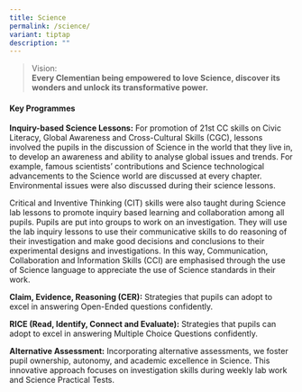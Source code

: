 ```yaml
---
title: Science
permalink: /science/
variant: tiptap
description: ""
---
```

<blockquote>
<p>Vision:
<br><strong>Every Clementian being empowered to love Science, discover its wonders and unlock its transformative power.</strong>
</p>
</blockquote>
<h4><strong>Key Programmes</strong></h4>
<p><strong>Inquiry-based Science Lessons:</strong> For promotion of 21st CC
skills on Civic Literacy, Global Awareness and Cross-Cultural Skills (CGC),
lessons involved the pupils in the discussion of Science in the world that
they live in, to develop an awareness and ability to analyse global issues
and trends. For example, famous scientists’ contributions and Science technological
advancements to the Science world are discussed at every chapter. Environmental
issues were also discussed during their science lessons.</p>
<p>Critical and Inventive Thinking (CIT) skills were also taught during Science
lab lessons to promote inquiry based learning and collaboration among all
pupils. Pupils are put into groups to work on an investigation. They will
use the lab inquiry lessons to use their communicative skills to do reasoning
of their investigation and make good decisions and conclusions to their
experimental designs and investigations. In this way, Communication, Collaboration
and Information Skills (CCI) are emphasised through the use of Science
language to appreciate the use of Science standards in their work.</p>
<p><strong>Claim, Evidence, Reasoning (CER):</strong> Strategies that pupils
can adopt to excel in answering Open-Ended questions confidently.</p>
<p><strong>RICE (Read, Identify, Connect and Evaluate):</strong> Strategies
that pupils can adopt to excel in answering Multiple Choice Questions confidently.</p>
<p><strong>Alternative Assessment:</strong> Incorporating alternative assessments,
we foster pupil ownership, autonomy, and academic excellence in Science.
This innovative approach focuses on investigation skills during weekly
lab work and Science Practical Tests.</p>
<p></p>
<p></p>